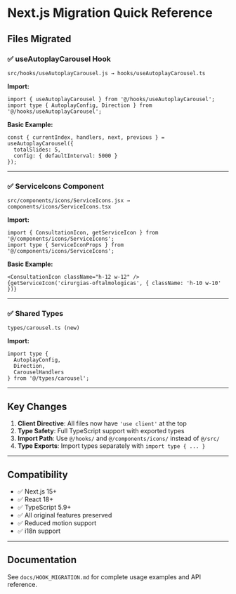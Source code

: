 # Next.js Migration Quick Reference

## Files Migrated

### ✅ useAutoplayCarousel Hook
```
src/hooks/useAutoplayCarousel.js → hooks/useAutoplayCarousel.ts
```

**Import:**
```tsx
import { useAutoplayCarousel } from '@/hooks/useAutoplayCarousel';
import type { AutoplayConfig, Direction } from '@/hooks/useAutoplayCarousel';
```

**Basic Example:**
```tsx
const { currentIndex, handlers, next, previous } = useAutoplayCarousel({
  totalSlides: 5,
  config: { defaultInterval: 5000 }
});
```

---

### ✅ ServiceIcons Component
```
src/components/icons/ServiceIcons.jsx → components/icons/ServiceIcons.tsx
```

**Import:**
```tsx
import { ConsultationIcon, getServiceIcon } from '@/components/icons/ServiceIcons';
import type { ServiceIconProps } from '@/components/icons/ServiceIcons';
```

**Basic Example:**
```tsx
<ConsultationIcon className="h-12 w-12" />
{getServiceIcon('cirurgias-oftalmologicas', { className: 'h-10 w-10' })}
```

---

### ✅ Shared Types
```
types/carousel.ts (new)
```

**Import:**
```tsx
import type { 
  AutoplayConfig, 
  Direction, 
  CarouselHandlers 
} from '@/types/carousel';
```

---

## Key Changes

1. **Client Directive**: All files now have `'use client'` at the top
2. **Type Safety**: Full TypeScript support with exported types
3. **Import Path**: Use `@/hooks/` and `@/components/icons/` instead of `@/src/`
4. **Type Exports**: Import types separately with `import type { ... }`

---

## Compatibility

- ✅ Next.js 15+
- ✅ React 18+
- ✅ TypeScript 5.9+
- ✅ All original features preserved
- ✅ Reduced motion support
- ✅ i18n support

---

## Documentation

See `docs/HOOK_MIGRATION.md` for complete usage examples and API reference.
